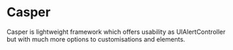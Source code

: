 # Casper
Casper is lightweight framework which offers usability as UIAlertController but with much more options to customisations and elements.

